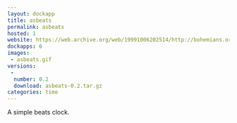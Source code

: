 ```yaml
---
layout: dockapp
title: asbeats
permalink: asbeats
hosted: 1
website: https://web.archive.org/web/19991006202514/http://bohemians.org/~iznogood/asbeats/
dockapps: 6
images:
 - asbeats.gif
versions:
 -
  number: 0.2
  download: asbeats-0.2.tar.gz
categories: time
---
```

A simple beats clock.
